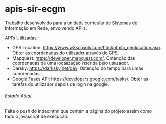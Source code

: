 # apis-sir-ecgm
Trabalho desenvolvido para a unidade curricular de Sistemas de Informação em Rede, envolvendo API's.

API’s Utilizadas:
- GPS Location: https://www.w3schools.com/html/html5_geolocation.asp.
Obter as coordenadas do utilizador através do GPS.
- Mapquest: https://developer.mapquest.com/.
Obtenção das coordenadas de uma localização inserida pelo utilizador.
- Darsky: https://darksky.net/dev.
Obtenção do tempo para umas coordenadas.
- Google Tasks API: https://developers.google.com/tasks/.
Obter as tarefas do utilizador depois de login na google.

###### Estado Atual:
Falta o push do index.html que contém a página do projeto assim como todo o javascript de execução.
